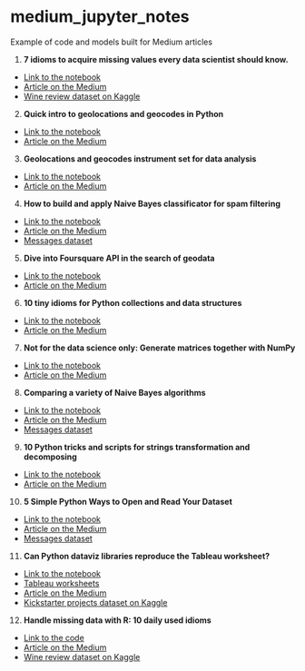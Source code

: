 # medium_jupyter_notes
Example of code and models built for Medium articles

1. <b>7 idioms to acquire missing values every data scientist should know.</b>
* [Link to the notebook](missing_data_idioms/missing-data-tips.ipynb)
* [Article on the Medium](https://towardsdatascience.com/7-idioms-to-acquire-missing-values-every-data-scientist-should-know-2edf4224360c?source=friends_link&sk=e7f9dde978860ed292af79e52313fb45)
* [Wine review dataset on Kaggle](https://www.kaggle.com/zynicide/wine-reviews)

2. <b>Quick intro to geolocations and geocodes in Python</b>
* [Link to the notebook](geocode_and_distance/geocode-and-distance.ipynb)
* [Article on the Medium](https://medium.com/better-programming/geolocation-and-geocodes-in-python-e71e056ffaea?source=friends_link&sk=fa0e5c35f58eda5e839f0120998c3a9e)

3. <b>Geolocations and geocodes instrument set for data analysis</b>
* [Link to the notebook](geolocation_for_analysis/geolocations-for-analysis.ipynb)
* [Article on the Medium](https://towardsdatascience.com/geolocations-and-geocodes-instrument-set-for-data-analysis-5eb4e33a1677?source=friends_link&sk=e2adfaf06bcef6e207088848d16cb3db)

4. <b>How to build and apply Naive Bayes classificator for spam filtering</b>
* [Link to the notebook](naive_bayes_filter/bayes-classificator.ipynb)
* [Article on the Medium](https://towardsdatascience.com/how-to-build-and-apply-naive-bayes-classification-for-spam-filtering-2b8d3308501?source=friends_link&sk=b49e979c2457cc493614e50377b83d88)
* [Messages dataset](https://archive.ics.uci.edu/ml/datasets/sms+spam+collection)

5. <b>Dive into Foursquare API in the search of geodata</b>
* [Link to the notebook](dive_into_foursquare/foursquare_api_dataset.ipynb)
* [Article on the Medium](https://medium.com/analytics-vidhya/dive-into-foursquareapi-in-the-search-of-geodata-c9e11661b194?source=friends_link&sk=8eb7a2ca59a99ad85b3b76a3b4c26bc4)

6. <b>10 tiny idioms for Python collections and data structures</b>
* [Link to the notebook](python_tiny_tips/containers-tips.ipynb)
* [Article on the Medium](https://medium.com/better-programming/10-tiny-python-idioms-for-collections-and-data-structures-2f0d2923832?source=friends_link&sk=9529b4e8f3ed105973f33722414325e6)

7. <b>Not for the data science only: Generate matrices together with NumPy</b>
* [Link to the notebook](matrices_generation/generate-matrices.ipynb)
* [Article on the Medium](https://towardsdatascience.com/not-for-the-data-science-only-generate-matrices-together-with-numpy-d33f03d8875f?source=friends_link&sk=3c86f684dd75b74aee10f7dcd2f5be1f)

8. <b>Comparing a variety of Naive Bayes algorithms</b>
* [Link to the notebook](scikit_bayes/scikit-bayes.ipynb)
* [Article on the Medium](https://towardsdatascience.com/comparing-a-variety-of-naive-bayes-classification-algorithms-fc5fa298379e?source=friends_link&sk=ab4fe9d0517734b429070b1b5f9b17cc)
* [Messages dataset](https://archive.ics.uci.edu/ml/datasets/sms+spam+collection)

9. <b>10 Python tricks and scripts for strings transformation and decomposing</b>
* [Link to the notebook](string_manip/string-tokenization-parsing.ipynb)
* [Article on the Medium](https://medium.com/better-programming/10-python-tricks-and-scripts-for-strings-transformation-and-decomposing-e82ecac0a4d0?source=friends_link&sk=0277ce4ebee12d4bf13e4fdf39a359c6)

10. <b>5 Simple Python Ways to Open and Read Your Dataset</b>
* [Link to the notebook](read_dataset/read-dataset.ipynb)
* [Article on the Medium](https://medium.com/better-programming/5-ways-to-open-and-read-your-dataset-using-python-780770199776?source=friends_link&sk=2dffa9922ea1db6c68485daf7dd40e18)
* [Messages dataset](https://archive.ics.uci.edu/ml/datasets/sms+spam+collection)

11. <b>Can Python dataviz libraries reproduce the Tableau worksheet?</b>
* [Link to the notebook](tableau_vs_python/tableau_vs_python.ipynb)
* [Tableau worksheets](tableau_vs_python/tableau_workseets)
* [Article on the Medium](https://towardsdatascience.com/can-python-dataviz-libraries-repeat-the-tableau-worksheet-e38ef2876f04?source=friends_link&sk=0a05178112137193b53d6e4287755389)
* [Kickstarter projects dataset on Kaggle](https://www.kaggle.com/kemical/kickstarter-projects)

12. <b>Handle missing data with R: 10 daily used idioms</b>
* [Link to the code](r_missing_values/missing-values.R)
* [Article on the Medium](https://towardsdatascience.com/handle-missing-data-with-r-10-daily-used-idioms-13d849d01690?source=friends_link&sk=5be3e225e0925f7da80b35d38d4ff398)
* [Wine review dataset on Kaggle](https://www.kaggle.com/zynicide/wine-reviews)
